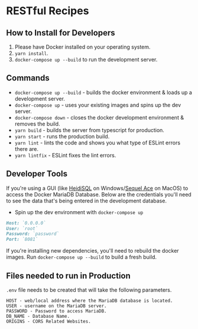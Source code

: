 # RESTful Recipes 

## How to Install for Developers

1. Please have Docker installed on your operating system.
2. `yarn install`. 
3. `docker-compose up --build` to run the development server.

## Commands

- `docker-compose up --build` - builds the docker environment & loads up a development server.
- `docker-compose up` - uses your existing images and spins up the dev server.
- `docker-compose down` - closes the docker development environment & removes the build.
- `yarn build` - builds the server from typescript for production.
- `yarn start` - runs the production build.
- `yarn lint` - lints the code and shows you what type of ESLint errors there are.
- `yarn lintfix` - ESLint fixes the lint errors.

## Developer Tools

If you're using a GUI (like [HeidiSQL](https://www.heidisql.com/) on Windows/[Sequel Ace](https://github.com/Sequel-Ace/Sequel-Ace) on MacOS) to access the Docker MariaDB Database. Below are the credentials you'll need to see the data that's being entered in the development database.

- Spin up the dev environment with `docker-compose up`

```md
Host: `0.0.0.0`
User: `root`
Password: `password`
Port: `8081`
```

If you're installing new dependencies, you'll need to rebuild the docker images. Run `docker-compose up --build` to build a fresh build.

## Files needed to run in Production

`.env` file needs to be created that will take the following parameters.

```
HOST - web/local address where the MariaDB database is located.
USER - username on the MariaDB server.
PASSWORD - Password to access MariaDB.
DB_NAME - Database Name.
ORIGINS - CORS Related Websites.
```
